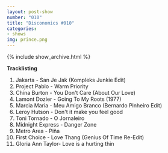 ```yaml
---
layout: post-show
number: "010"
title: "Disconomics #010"
categories:
- shows
img: prince.png
---
```


{% include show_archive.html %}

**Tracklisting**

1. Jakarta - San Je Jak (Kompleks Junkie Edit)
1. Project Pablo - Warm Priority 
1. China Burton - You Don't Care (About Our Love)
1. Lamont Dozier - Going To My Roots (1977)
1. Marcia Maria - Meu Amigo Branco (Bernardo Pinheiro Edit)
1. Leroy Hutson - Don't it make you feel good
1. Toni Tornado - O Jornaleiro
1. Midnight Express - Danger Zone
1. Metro Area - Piña
1. First Choice - Love Thang (Genius Of Time Re-Edit)
1. Gloria Ann Taylor- Love is a hurting thin
